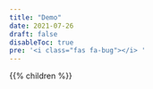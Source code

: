 ```yaml
---
title: "Demo"
date: 2021-07-26
draft: false
disableToc: true
pre: '<i class="fas fa-bug"></i> '
---
```

{{% children %}}
